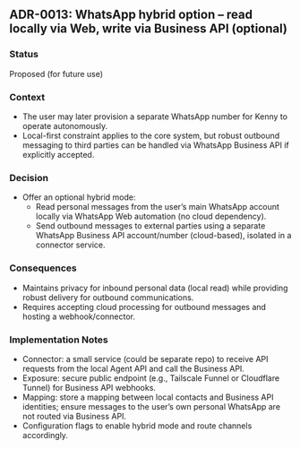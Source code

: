 ## ADR-0013: WhatsApp hybrid option – read locally via Web, write via Business API (optional)

### Status
Proposed (for future use)

### Context
- The user may later provision a separate WhatsApp number for Kenny to operate autonomously.
- Local-first constraint applies to the core system, but robust outbound messaging to third parties can be handled via WhatsApp Business API if explicitly accepted.

### Decision
- Offer an optional hybrid mode:
  - Read personal messages from the user’s main WhatsApp account locally via WhatsApp Web automation (no cloud dependency).
  - Send outbound messages to external parties using a separate WhatsApp Business API account/number (cloud-based), isolated in a connector service.

### Consequences
- Maintains privacy for inbound personal data (local read) while providing robust delivery for outbound communications.
- Requires accepting cloud processing for outbound messages and hosting a webhook/connector.

### Implementation Notes
- Connector: a small service (could be separate repo) to receive API requests from the local Agent API and call the Business API.
- Exposure: secure public endpoint (e.g., Tailscale Funnel or Cloudflare Tunnel) for Business API webhooks.
- Mapping: store a mapping between local contacts and Business API identities; ensure messages to the user’s own personal WhatsApp are not routed via Business API.
- Configuration flags to enable hybrid mode and route channels accordingly.
